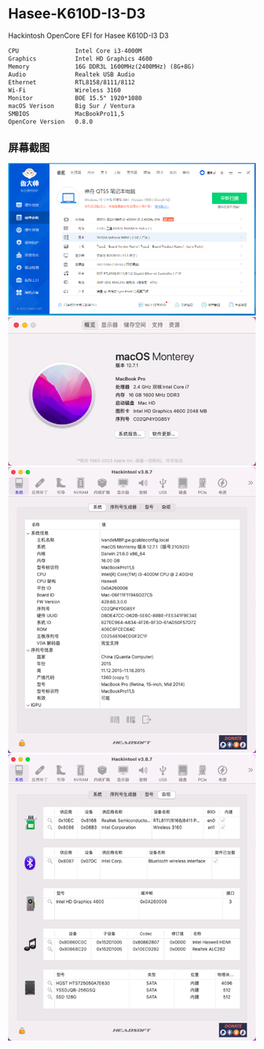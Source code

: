 # Hasee-K610D-I3-D3
Hackintosh OpenCore EFI for Hasee K610D-I3 D3
```
CPU                Intel Core i3-4000M
Graphics           Intel HD Graphics 4600
Memory             16G DDR3L 1600MHz(2400MHz) (8G+8G)
Audio              Realtek USB Audio
Ethernet           RTL8158/8111/8112
Wi-Fi              Wireless 3160
Monitor            BOE 15.5" 1920*1080
macOS Verison      Big Sur / Ventura
SMBIOS             MacBookPro11,5
OpenCore Version   0.8.0
```

屏幕截图
-----
![avatar](https://raw.githubusercontent.com/kanhai-ps/Hasee-K610D-I3-D3/main/screenshots/screenshot1.png)
![avatar](https://raw.githubusercontent.com/kanhai-ps/Hasee-K610D-I3-D3/main/screenshots/screenshot2.png)
![avatar](https://raw.githubusercontent.com/kanhai-ps/Hasee-K610D-I3-D3/main/screenshots/screenshot3.png)
![avatar](https://raw.githubusercontent.com/kanhai-ps/Hasee-K610D-I3-D3/main/screenshots/screenshot4.png)
